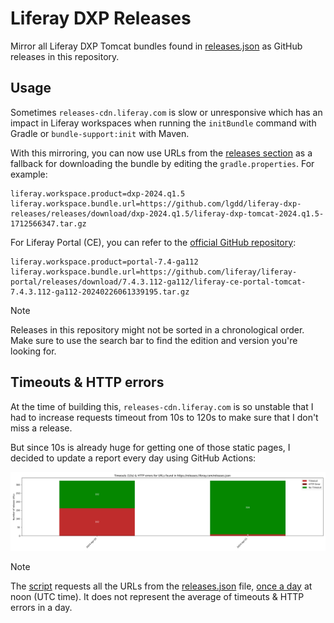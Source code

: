 # Liferay DXP Releases

Mirror all Liferay DXP Tomcat bundles found in [releases.json](https://raw.githubusercontent.com/lgdd/liferay-product-info/main/releases.json) as GitHub releases in this repository.

## Usage

Sometimes `releases-cdn.liferay.com` is slow or unresponsive which has an impact in Liferay workspaces when running the `initBundle` command with Gradle or `bundle-support:init` with Maven.

With this mirroring, you can now use URLs from the [releases section](https://github.com/lgdd/liferay-dxp-releases/releases) as a fallback for downloading the bundle by editing the `gradle.properties`. For example:

```properties
liferay.workspace.product=dxp-2024.q1.5
liferay.workspace.bundle.url=https://github.com/lgdd/liferay-dxp-releases/releases/download/dxp-2024.q1.5/liferay-dxp-tomcat-2024.q1.5-1712566347.tar.gz
```

For Liferay Portal (CE), you can refer to the [official GitHub repository](https://github.com/liferay/liferay-portal/releases):

```properties
liferay.workspace.product=portal-7.4-ga112
liferay.workspace.bundle.url=https://github.com/liferay/liferay-portal/releases/download/7.4.3.112-ga112/liferay-ce-portal-tomcat-7.4.3.112-ga112-20240226061339195.tar.gz
```

> [!NOTE]
> Releases in this repository might not be sorted in a chronological order. Make sure to use the search bar to find the edition and version you're looking for.

## Timeouts & HTTP errors

At the time of building this, `releases-cdn.liferay.com` is so unstable that I had to increase requests timeout from 10s to 120s to make sure that I don't miss a release.

But since 10s is already huge for getting one of those static pages, I decided to update a report every day using GitHub Actions:

![report](timeout.png)

> [!NOTE]
> The [script](report.py) requests all the URLs from the [releases.json](https://raw.githubusercontent.com/lgdd/liferay-product-info/main/releases.json) file, [once a day](.github/workflows/create-releases.yml#L8) at noon (UTC time). It does not represent the average of timeouts & HTTP errors in a day.
